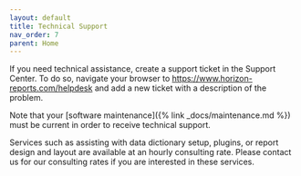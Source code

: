 ```yaml
---
layout: default
title: Technical Support
nav_order: 7
parent: Home
---
```


If you need technical assistance, create a support ticket in the Support Center. To do so, navigate your browser to <a href="https://www.horizon-reports.com/helpdesk/" target="top">https://www.horizon-reports.com/helpdesk</a> and add a new ticket with a description of the problem.

Note that your [software maintenance]({% link _docs/maintenance.md %}) must be current in order to receive technical support. 

Services such as assisting with data dictionary setup, plugins, or report design and layout are available at an hourly consulting rate. Please contact us for our consulting rates if you are interested in these services.

